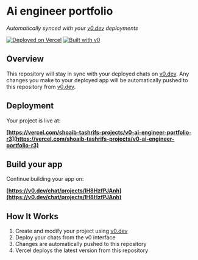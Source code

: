 # Ai engineer portfolio

*Automatically synced with your [v0.dev](https://v0.dev) deployments*

[![Deployed on Vercel](https://img.shields.io/badge/Deployed%20on-Vercel-black?style=for-the-badge&logo=vercel)](https://vercel.com/shoaib-tashrifs-projects/v0-ai-engineer-portfolio-r3)
[![Built with v0](https://img.shields.io/badge/Built%20with-v0.dev-black?style=for-the-badge)](https://v0.dev/chat/projects/IH8HzfPJAnh)

## Overview

This repository will stay in sync with your deployed chats on [v0.dev](https://v0.dev).
Any changes you make to your deployed app will be automatically pushed to this repository from [v0.dev](https://v0.dev).

## Deployment

Your project is live at:

**[https://vercel.com/shoaib-tashrifs-projects/v0-ai-engineer-portfolio-r3](https://vercel.com/shoaib-tashrifs-projects/v0-ai-engineer-portfolio-r3)**

## Build your app

Continue building your app on:

**[https://v0.dev/chat/projects/IH8HzfPJAnh](https://v0.dev/chat/projects/IH8HzfPJAnh)**

## How It Works

1. Create and modify your project using [v0.dev](https://v0.dev)
2. Deploy your chats from the v0 interface
3. Changes are automatically pushed to this repository
4. Vercel deploys the latest version from this repository